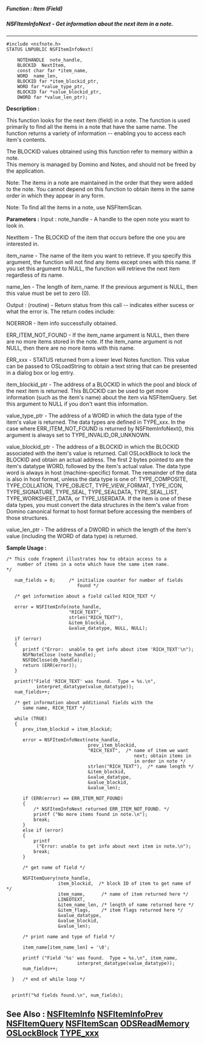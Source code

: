 ##### Function : Item (Field)
##### NSFItemInfoNext - Get information about the next item in a note.
---
```
#include <nsfnote.h>
STATUS LNPUBLIC NSFItemInfoNext(

	NOTEHANDLE  note_handle,
	BLOCKID  NextItem,
	const char far *item_name,
	WORD  name_len,
	BLOCKID far *item_blockid_ptr,
	WORD far *value_type_ptr,
	BLOCKID far *value_blockid_ptr,
	DWORD far *value_len_ptr);
```
**Description :**

This function looks for the next item (field) in a note. The function is used 
primarily to find all the items in a note that have the same name. The function 
returns a variety of information -- enabling you to access each item's contents.

The BLOCKID values obtained using this function refer to memory within a note.  
This memory is managed by Domino and Notes, and should not be freed by the 
application.

Note: The items in a note are maintained in the order that they were added to 
the note. You cannot depend on this function to obtain items in the same order 
in which they appear in any form. 

Note: To find all the items in a note, use NSFItemScan.

**Parameters :**
Input :
note_handle  -  A handle to the open note you want to look in.

NextItem  -  The BLOCKID of the item that occurs before the one you are interested in.

item_name  -  The name of the item you want to retrieve. If you specify this argument, the function will not find any items except ones with this name. If you set this argument to NULL, the function will retrieve the next item regardless of its name.

name_len  -  The length of item_name.  If the previous argument is NULL, then this value must be set to zero (0).

Output :
(routine)  -  Return status from this call -- indicates either sucess or what the error is. The return codes include:

NOERROR - Item info successfully obtained.

ERR_ITEM_NOT_FOUND - If the item_name argument is NULL, then there are no more items stored in the note.  If the item_name argument is not NULL, then there are no more items with this name.

ERR_xxx - STATUS returned from a lower level Notes function.  This value can be passed to OSLoadString to obtain a text string that can be presented in a dialog box or log entry.


item_blockid_ptr  -  The address of a BLOCKID in which the pool and block of the next item is returned.  This BLOCKID can be used to get more information (such as the item's name) about the item via NSFItemQuery.  Set this argument to NULL if you don't want this information. 

value_type_ptr  -  The address of a WORD in which the data type of the item's value is returned. The data types are defined in TYPE_xxx.   In the case where ERR_ITEM_NOT_FOUND is returned by NSFItemInfoNext(), this argument is always set to TYPE_INVALID_OR_UNKNOWN.  

value_blockid_ptr  -  The address of a BLOCKID in which the BLOCKID associated with the item's value is returned.  Call OSLockBlock to lock the BLOCKID and obtain an actual address.  The first 2 bytes pointed to are the item's datatype WORD, followed by the item's actual value. The data type word is always in host (machine-specific) format.  The remainder of the data is also in host format, unless the data type is one of:  TYPE_COMPOSITE, TYPE_COLLATION, TYPE_OBJECT, TYPE_VIEW_FORMAT, TYPE_ICON, TYPE_SIGNATURE, TYPE_SEAL, TYPE_SEALDATA, TYPE_SEAL_LIST, TYPE_WORKSHEET_DATA, or TYPE_USERDATA. If the item is one of these data types, you must convert the data structures in the item's value from Domino canonical format to host format before accessing the members of those structures.

value_len_ptr  -  The address of a DWORD in which the length of the item's value (including the WORD of data type) is returned.


**Sample Usage :**
```
/* This code fragment illustrates how to obtain access to a 
    number of items in a note which have the same item name. 
*/

   num_fields = 0;     /* initialize counter for number of fields
                          found */

   /* get information about a field called RICH_TEXT */

   error = NSFItemInfo(note_handle, 
                       "RICH_TEXT", 
                       strlen("RICH_TEXT"), 
                       &item_blockid,
                       &value_datatype, NULL, NULL);

   if (error)
   {
      printf ("Error:  unable to get info about item 'RICH_TEXT'\n");
      NSFNoteClose (note_handle);
      NSFDbClose(db_handle);
      return (ERR(error));
   }

   printf("Field 'RICH_TEXT' was found.  Type = %s.\n",
           interpret_datatype(value_datatype));
   num_fields++;

   /* get information about additional fields with the 
      same name, RICH_TEXT */

   while (TRUE)
   {
      prev_item_blockid = item_blockid; 

      error = NSFItemInfoNext(note_handle, 
                              prev_item_blockid, 
                              "RICH_TEXT",  /* name of item we want
                                               next; obtain items in
                                               in order in note */
                              strlen("RICH_TEXT"),  /* name length */
                              &item_blockid,
                              &value_datatype,
                              &value_blockid,
                              &value_len);

      if (ERR(error) == ERR_ITEM_NOT_FOUND)
      {
          /* NSFItemInfoNext returned ERR_ITEM_NOT_FOUND. */
          printf ("No more items found in note.\n");
          break;
      }
      else if (error)
      {
          printf
           ("Error: unable to get info about next item in note.\n");
          break;
      }

      /* get name of field */

      NSFItemQuery(note_handle, 
                   item_blockid,  /* block ID of item to get name of */
                   item_name,      /* name of item returned here */
                   LINEOTEXT,
                   &item_name_len, /* length of name returned here */
                   &item_flags,    /* item flags returned here */
                   &value_datatype,
                   &value_blockid,
                   &value_len);

      /* print name and type of field */

      item_name[item_name_len] = '\0';

      printf ("Field '%s' was found.  Type = %s.\n", item_name, 
                          interpret_datatype(value_datatype));
      num_fields++;

  }   /* end of while loop */


  printf("%d fields found.\n", num_fields);

```
**See Also :**
[NSFItemInfo](/reference/Func/NSFItemInfo)
[NSFItemInfoPrev](/reference/Func/NSFItemInfoPrev)
[NSFItemQuery](/reference/Func/NSFItemQuery)
[NSFItemScan](/reference/Func/NSFItemScan)
[ODSReadMemory](/reference/Func/ODSReadMemory)
[OSLockBlock](/reference/Func/OSLockBlock)
[TYPE_xxx](/reference/Symb/TYPE_xxx)
---
